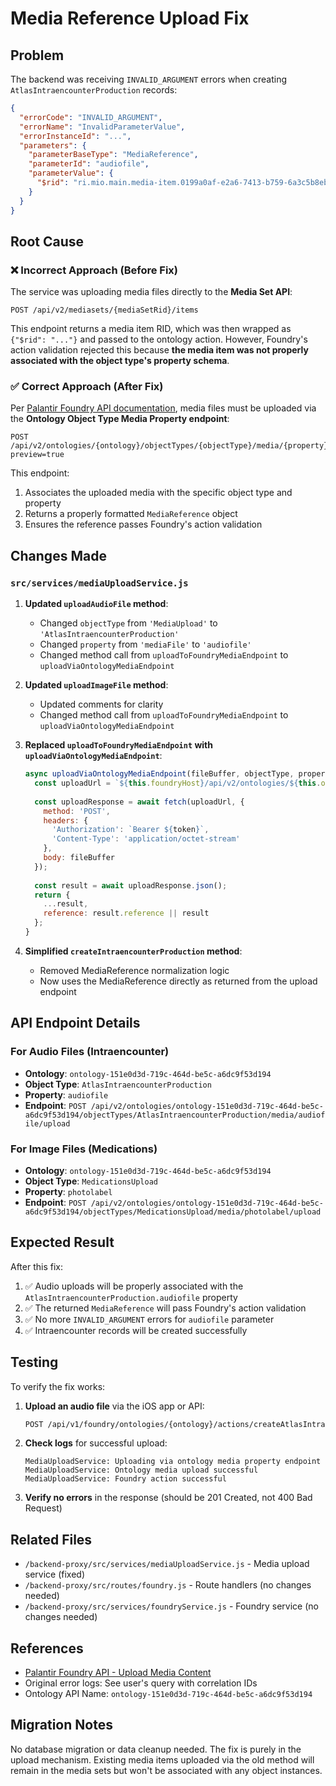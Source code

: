 # Media Reference Upload Fix

## Problem

The backend was receiving `INVALID_ARGUMENT` errors when creating `AtlasIntraencounterProduction` records:

```json
{
  "errorCode": "INVALID_ARGUMENT",
  "errorName": "InvalidParameterValue",
  "errorInstanceId": "...",
  "parameters": {
    "parameterBaseType": "MediaReference",
    "parameterId": "audiofile",
    "parameterValue": {
      "$rid": "ri.mio.main.media-item.0199a0af-e2a6-7413-b759-6a3c5b8eb081"
    }
  }
}
```

## Root Cause

### ❌ Incorrect Approach (Before Fix)

The service was uploading media files directly to the **Media Set API**:

```
POST /api/v2/mediasets/{mediaSetRid}/items
```

This endpoint returns a media item RID, which was then wrapped as `{"$rid": "..."}` and passed to the ontology action. However, Foundry's action validation rejected this because **the media item was not properly associated with the object type's property schema**.

### ✅ Correct Approach (After Fix)

Per [Palantir Foundry API documentation](https://www.palantir.com/docs/foundry/api/ontology-resources/objects/media/upload-media-content/), media files must be uploaded via the **Ontology Object Type Media Property endpoint**:

```
POST /api/v2/ontologies/{ontology}/objectTypes/{objectType}/media/{property}/upload?preview=true
```

This endpoint:
1. Associates the uploaded media with the specific object type and property
2. Returns a properly formatted `MediaReference` object
3. Ensures the reference passes Foundry's action validation

## Changes Made

### `src/services/mediaUploadService.js`

1. **Updated `uploadAudioFile` method**:
   - Changed `objectType` from `'MediaUpload'` to `'AtlasIntraencounterProduction'`
   - Changed `property` from `'mediaFile'` to `'audiofile'`
   - Changed method call from `uploadToFoundryMediaEndpoint` to `uploadViaOntologyMediaEndpoint`

2. **Updated `uploadImageFile` method**:
   - Updated comments for clarity
   - Changed method call from `uploadToFoundryMediaEndpoint` to `uploadViaOntologyMediaEndpoint`

3. **Replaced `uploadToFoundryMediaEndpoint` with `uploadViaOntologyMediaEndpoint`**:
   ```javascript
   async uploadViaOntologyMediaEndpoint(fileBuffer, objectType, property, mediaItemPath, contentType, userId) {
     const uploadUrl = `${this.foundryHost}/api/v2/ontologies/${this.ontologyApiName}/objectTypes/${objectType}/media/${property}/upload?mediaItemPath=${encodeURIComponent(mediaItemPath)}&preview=true`;
     
     const uploadResponse = await fetch(uploadUrl, {
       method: 'POST',
       headers: {
         'Authorization': `Bearer ${token}`,
         'Content-Type': 'application/octet-stream'
       },
       body: fileBuffer
     });
     
     const result = await uploadResponse.json();
     return {
       ...result,
       reference: result.reference || result
     };
   }
   ```

4. **Simplified `createIntraencounterProduction` method**:
   - Removed MediaReference normalization logic
   - Now uses the MediaReference directly as returned from the upload endpoint

## API Endpoint Details

### For Audio Files (Intraencounter)
- **Ontology**: `ontology-151e0d3d-719c-464d-be5c-a6dc9f53d194`
- **Object Type**: `AtlasIntraencounterProduction`
- **Property**: `audiofile`
- **Endpoint**: `POST /api/v2/ontologies/ontology-151e0d3d-719c-464d-be5c-a6dc9f53d194/objectTypes/AtlasIntraencounterProduction/media/audiofile/upload`

### For Image Files (Medications)
- **Ontology**: `ontology-151e0d3d-719c-464d-be5c-a6dc9f53d194`
- **Object Type**: `MedicationsUpload`
- **Property**: `photolabel`
- **Endpoint**: `POST /api/v2/ontologies/ontology-151e0d3d-719c-464d-be5c-a6dc9f53d194/objectTypes/MedicationsUpload/media/photolabel/upload`

## Expected Result

After this fix:
1. ✅ Audio uploads will be properly associated with the `AtlasIntraencounterProduction.audiofile` property
2. ✅ The returned `MediaReference` will pass Foundry's action validation
3. ✅ No more `INVALID_ARGUMENT` errors for `audiofile` parameter
4. ✅ Intraencounter records will be created successfully

## Testing

To verify the fix works:

1. **Upload an audio file** via the iOS app or API:
   ```bash
   POST /api/v1/foundry/ontologies/{ontology}/actions/createAtlasIntraencounterProduction/apply
   ```

2. **Check logs** for successful upload:
   ```
   MediaUploadService: Uploading via ontology media property endpoint
   MediaUploadService: Ontology media upload successful
   MediaUploadService: Foundry action successful
   ```

3. **Verify no errors** in the response (should be 201 Created, not 400 Bad Request)

## Related Files

- `/backend-proxy/src/services/mediaUploadService.js` - Media upload service (fixed)
- `/backend-proxy/src/routes/foundry.js` - Route handlers (no changes needed)
- `/backend-proxy/src/services/foundryService.js` - Foundry service (no changes needed)

## References

- [Palantir Foundry API - Upload Media Content](https://www.palantir.com/docs/foundry/api/ontology-resources/objects/media/upload-media-content/)
- Original error logs: See user's query with correlation IDs
- Ontology API Name: `ontology-151e0d3d-719c-464d-be5c-a6dc9f53d194`

## Migration Notes

No database migration or data cleanup needed. The fix is purely in the upload mechanism. Existing media items uploaded via the old method will remain in the media sets but won't be associated with any object instances.

